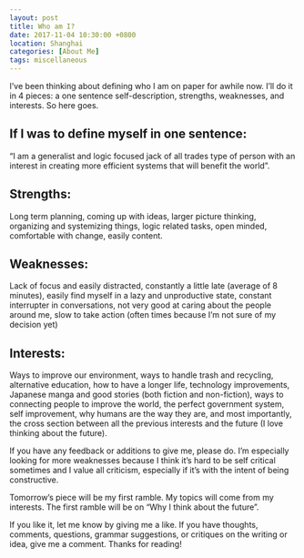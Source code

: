 ```yaml
---
layout: post
title: Who am I?
date: 2017-11-04 10:30:00 +0800
location: Shanghai
categories: [About Me]
tags: miscellaneous
---
```

I’ve been thinking about defining who I am on paper for awhile now. I’ll do it in 4 pieces: a one sentence self-description, strengths, weaknesses, and interests. So here goes.

## If I was to define myself in one sentence:
“I am a generalist and logic focused jack of all trades type of person with an interest in creating more efficient systems that will benefit the world”.

## Strengths:
Long term planning, coming up with ideas, larger picture thinking, organizing and systemizing things, logic related tasks, open minded, comfortable with change, easily content.

## Weaknesses:
Lack of focus and easily distracted, constantly a little late (average of 8 minutes), easily find myself in a lazy and unproductive state, constant interrupter in conversations, not very good at caring about the people around me, slow to take action (often times because I’m not sure of my decision yet)

## Interests:
Ways to improve our environment, ways to handle trash and recycling, alternative education, how to have a longer life, technology improvements, Japanese manga and good stories (both fiction and non-fiction), ways to connecting people to improve the world, the perfect government system, self improvement, why humans are the way they are, and most importantly, the cross section between all the previous interests and the future (I love thinking about the future).

If you have any feedback or additions to give me, please do. I’m especially looking for more weaknesses because I think it’s hard to be self critical sometimes and I value all criticism, especially if it’s with the intent of being constructive.

Tomorrow’s piece will be my first ramble. My topics will come from my interests. The first ramble will be on “Why I think about the future”.

If you like it, let me know by giving me a like. If you have thoughts, comments, questions, grammar suggestions, or critiques on the writing or idea, give me a comment. Thanks for reading!